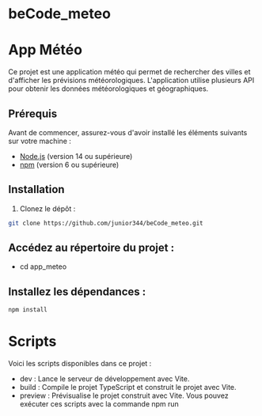 # beCode_meteo
# App Météo

Ce projet est une application météo qui permet de rechercher des villes et d'afficher les prévisions météorologiques. L'application utilise plusieurs API pour obtenir les données météorologiques et géographiques.

## Prérequis

Avant de commencer, assurez-vous d'avoir installé les éléments suivants sur votre machine :

- [Node.js](https://nodejs.org/) (version 14 ou supérieure)
- [npm](https://www.npmjs.com/) (version 6 ou supérieure)

## Installation

1. Clonez le dépôt :

```bash
git clone https://github.com/junior344/beCode_meteo.git
```
   

## Accédez au répertoire du projet :
- cd app_meteo
## Installez les dépendances :
```bash
npm install
```


# Scripts
Voici les scripts disponibles dans ce projet :

- dev : Lance le serveur de développement avec Vite.
- build : Compile le projet TypeScript et construit le projet avec Vite.
- preview : Prévisualise le projet construit avec Vite.
Vous pouvez exécuter ces scripts avec la commande npm run <script>.

# Dépendances
Voici la liste des dépendances utilisées dans ce projet :

- @maptiler/sdk : SDK pour intégrer les cartes MapTiler.
- @types/google.maps : Types pour l'API Google Maps.
- chart.js : Librairie pour créer des graphiques.
- Dépendances de développement

## Voici la liste des dépendances de développement utilisées dans ce projet :

- typescript : Superset de JavaScript qui ajoute des types statiques.
- vite : Outil de build rapide pour les projets web modernes.

# Utilisation
Lancez le serveur de développement :

```bash 
npm run dev
```

Ouvrez votre navigateur et accédez à l'URL affichée dans la console (généralement http://localhost:3000).

Utilisez la barre de recherche pour entrer le nom d'une ville et obtenir les prévisions météorologiques.

# Structure du projet
Voici un aperçu de la structure des fichiers du projet :
```bash
app_meteo/
├── node_modules/
├── public/
├── src/
│   ├── main.ts
│   ├── suggestionName.ts
│   ├── style.css
├── .gitignore
├── index.html
├── package.json
├── tsconfig.json
└── vite.config.ts
``` 

- src/main.ts : Point d'entrée principal de l'application.
- src/suggestionName.ts : Contient les fonctions pour récupérer les suggestions - de villes et les données météorologiques.
- src/style.css : Fichier de styles CSS.
- index.html : Fichier HTML principal.
- package.json : Fichier de configuration npm.
- tsconfig.json : Fichier de configuration TypeScript.
- vite.config.ts : Fichier de configuration Vite.

# API utilisées
- OpenWeatherMap API : Pour obtenir les données météorologiques.
- Geoapify API : Pour obtenir les suggestions de villes.
- MapTiler API : Pour intégrer les cartes.
# Auteurs
Mbogle josias